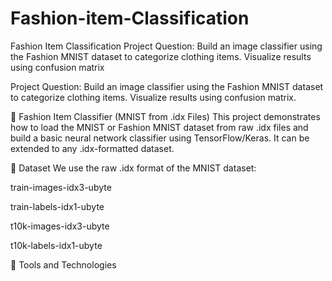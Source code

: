 # Fashion-item-Classification
Fashion Item Classification Project Question: Build an image classifier using the Fashion MNIST dataset to categorize clothing items. Visualize results using confusion matrix

Project Question: Build an image classifier using the Fashion MNIST dataset to categorize clothing items. Visualize results using confusion matrix.

🧠 Fashion Item Classifier (MNIST from .idx Files) This project demonstrates how to load the MNIST or Fashion MNIST dataset from raw .idx files and build a basic neural network classifier using TensorFlow/Keras. It can be extended to any .idx-formatted dataset.

📁 Dataset We use the raw .idx format of the MNIST dataset:

train-images-idx3-ubyte

train-labels-idx1-ubyte

t10k-images-idx3-ubyte

t10k-labels-idx1-ubyte

🧰 Tools and Technologies
